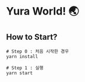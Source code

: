 # Yura World! 🌏

## How to Start?

```
# Step 0 : 처음 시작한 경우
yarn install

# Step 1 : 실행
yarn start
```
